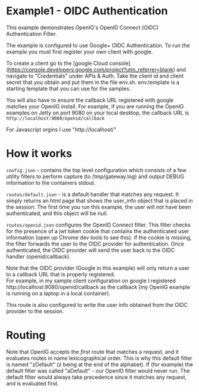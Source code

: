 Example1 - OIDC Authentication
===============================


This example demonstrates OpenIG's OpenID Connect (OIDC) Authentication Filter.


The example is configured to use Google+ OIDC Authentication. To run the example you must first register your own client
with google. 

To create a client go to the [google Cloud console]
(https://console.developers.google.com/project?utm_referrer=blank) and 
navigate to "Credentials" under APIs & Auth.  Take the client id and client secret that you obtain 
and put them in the file env.sh. env.template is a starting template that you can use for the samples.

You will also have to ensure the callback URL registered with google matches your OpenIG install. For example, if you are 
running the OpenIG examples on Jetty on port 9080 on your local desktop, the callback URL is
```http://localhost:9080/openid/callback```

For Javascript orgins I use "http://localhost/"



# How it works 

```config.json```  - contains the top level configuration which consists of a few utility filters to 
perform capture (to /tmp/gateway.log) and output DEBUG information to the containers stdout. 

```routes/default.json```  - is a default handler that matches any request. It simply returns an
html page that shows the user_info object that is placed in the session. The first time
you run this example, the user will not have been authenticated, and this object will be null. 

```routes/openid.json```  configures the OpenID Connect filter. This filter checks for the presence of
a jwt token cookie that contains the authenticated user information 
(open up Chrome dev tools to see this). If the cookie is missing, the filter 
forwards the user to the OIDC provider for authentication. Once authenticated, the OIDC provider will
send the user back to the OIDC handler (openid/callback). 

Note that the OIDC provider
(Google in this example) will only return a user to a callback URL that is properly registered.  
For example, in my sample client configuration on google I registered http://localhost:9080/openid/callback
as the callback (my OpenIG example is running on a laptop in a local container). 

This route is also configured to write the user info obtained from the OIDC provider to the session. 

# Routing

Note that OpenIG accepts the *first* route that matches a request, and it evaluates routes in 
name lexicographical order.  This is why this default filter is named "zDefault" (z being
at the end of the alphabet).  If 
(for example) the default filter was called "aDefault" - our OpenID filter would never run. 
The default filter would always take precedence since it matches any request, and is evaluated first. 


